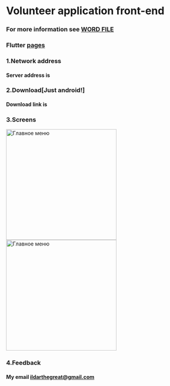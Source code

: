 # Volunteer application front-end 

### For more information see [WORD FILE](https://github.com/IldarGreat/volunteerAPI/files/10248228/6131_Suslikova_Grushenkov_Volontery_11_10.2.docx)
### Flutter [pages](https://www.figma.com/file/Gv2cKnYxsI4EUMah2aHySy/Untitled?node-id=0%3A1)

### 1.Network address
#### Server address is 
### 2.Download[Just android!]

#### Download link is

### 3.Screens
<img src="https://user-images.githubusercontent.com/90307025/208172283-6af420ef-7504-4a9f-9eb6-7f7ee6b33b49.jpg" alt="Главное меню" height=300 align = 'left'>
<img src="https://user-images.githubusercontent.com/90307025/208173013-5987ee2f-0912-4ed8-95b4-908751c42cf8.jpg" alt="Главное меню" height=300 align = 'middle'>


### 4.Feedback
#### My email ildarthegreat@gmail.com

